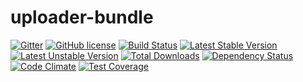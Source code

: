 # uploader-bundle

[![Gitter](https://badges.gitter.im/atom-azimov/uploader-bundle.svg)](https://gitter.im/atom-azimov/uploader-bundle?utm_source=badge&utm_medium=badge&utm_campaign=pr-badge&utm_content=badge)
[![GitHub license](https://img.shields.io/badge/license-MIT-blue.svg)](LICENSE)
[![Build Status](https://travis-ci.org/atom-azimov/uploader-bundle.svg?branch=master)](https://travis-ci.org/atom-azimov/uploader-bundle)
[![Latest Stable Version](https://poser.pugx.org/atom-azimov/uploader-bundle/v/stable)](https://packagist.org/packages/atom-azimov/uploader-bundle)
[![Latest Unstable Version](https://poser.pugx.org/atom-azimov/uploader-bundle/v/unstable)](https://packagist.org/packages/atom-azimov/uploader-bundle)
[![Total Downloads](https://poser.pugx.org/atom-azimov/uploader-bundle/downloads)](https://packagist.org/packages/atom-azimov/uploader-bundle)
[![Dependency Status](https://www.versioneye.com/user/projects/56e910044e714c004f4d09be/badge.svg?style=flat)](https://www.versioneye.com/user/projects/56e910044e714c004f4d09be)
[![Code Climate](https://codeclimate.com/github/atom-azimov/uploader-bundle/badges/gpa.svg)](https://codeclimate.com/github/atom-azimov/uploader-bundle)
[![Test Coverage](https://codeclimate.com/github/atom-azimov/uploader-bundle/badges/coverage.svg)](https://codeclimate.com/github/atom-azimov/uploader-bundle/coverage)
